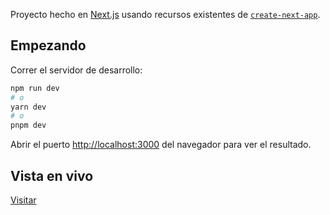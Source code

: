 Proyecto hecho en  [Next.js](https://nextjs.org/) usando recursos existentes de [`create-next-app`](https://github.com/vercel/next.js/tree/canary/packages/create-next-app).

## Empezando

Correr el servidor de desarrollo:

```bash
npm run dev
# o
yarn dev
# o
pnpm dev
```

Abrir el puerto  [http://localhost:3000](http://localhost:3000) del navegador para ver el resultado.

## Vista en vivo

[Visitar](https://discover-coffe-stores-eliosth.vercel.app/)
